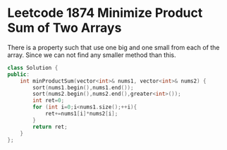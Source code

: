 # Leetcode 1874 Minimize Product Sum of Two Arrays

There is a property such that use one big and one small from each of the array. Since we can not find any smaller method than this.

```cpp
class Solution {
public:
    int minProductSum(vector<int>& nums1, vector<int>& nums2) {
        sort(nums1.begin(),nums1.end());
        sort(nums2.begin(),nums2.end(),greater<int>());
        int ret=0;
        for (int i=0;i<nums1.size();++i){
            ret+=nums1[i]*nums2[i];
        }
        return ret;
    }
};
```
